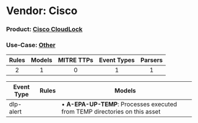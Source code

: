 Vendor: Cisco
=============
### Product: [Cisco CloudLock](../ds_cisco_cisco_cloudlock.md)
### Use-Case: [Other](../../../../UseCases/uc_other.md)

| Rules | Models | MITRE TTPs | Event Types | Parsers |
|:-----:|:------:|:----------:|:-----------:|:-------:|
|   2   |   1    |     0      |      1      |    1    |

| Event Type | Rules | Models                                                                          |
| ---------- | ----- | ------------------------------------------------------------------------------- |
| dlp-alert  |       |  • <b>A-EPA-UP-TEMP</b>: Processes executed from TEMP directories on this asset |